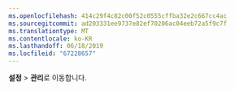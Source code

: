 ```yaml
---
ms.openlocfilehash: 414c29f4c82c00f52c0555cffba32e2c667cc4ac
ms.sourcegitcommit: ad203331ee9737e82ef70206ac04eeb72a5f9c7f
ms.translationtype: MT
ms.contentlocale: ko-KR
ms.lasthandoff: 06/18/2019
ms.locfileid: "67228657"
---
```

**설정** > **관리**로 이동합니다.